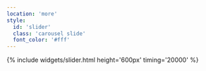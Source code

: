 ```yaml
---
location: 'more'
style:
  id: 'slider'
  class: 'carousel slide'
  font_color: '#fff'
---
```

{% include widgets/slider.html height='600px' timing='20000' %}
